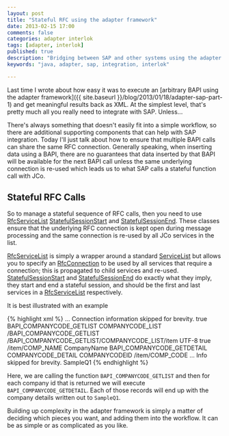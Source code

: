```yaml
---
layout: post
title: "Stateful RFC using the adapter framework"
date: 2013-02-15 17:00
comments: false
categories: adapter interlok
tags: [adapter, interlok]
published: true
description: "Bridging between SAP and other systems using the adapter framework; Part 2"
keywords: "java, adapter, sap, integration, interlok"

---
```


Last time I wrote about how easy it was to execute an [arbitrary BAPI using the adapter framework]({{ site.baseurl }}/blog/2013/01/18/adapter-sap-part-1) and get meaningful results back as XML. At the simplest level, that's pretty much all you really need to integrate with SAP. Unless...

<!-- more -->

There's always something that doesn't easily fit into a simple workflow, so there are additional supporting components that can help with SAP integration. Today I'll just talk about how to ensure that multiple BAPI calls can share the same RFC connection. Generally speaking, when inserting data using a BAPI, there are no guarantees that data inserted by that BAPI will be available for the next BAPI call unless the same underlying connection is re-used which leads us to what SAP calls a stateful function call with JCo.

## Stateful RFC Calls ##

So to manage a stateful sequence of RFC calls, then you need to use [RfcServiceList][] [StatefulSessionStart][] and [StatefulSessionEnd][]. These classes ensure that the underlying RFC connection is kept open during message processing and the same connection is re-used by all JCo services in the list.

[RfcServiceList][] is simply a wrapper around a standard [ServiceList][] but allows you to specify an [RfcConnection][] to be used by all services that require a connection; this is propagated to child services and re-used. [StatefulSessionStart][] and [StatefulSessionEnd][] do exactly what they imply, they start and end a stateful session, and should be the first and last services in a [RfcServiceList][] respectively.

It is best illustrated with an example

{% highlight xml %}
<service-collection xsi:type="java:com.adaptris.core.ServiceList">
 <service xsi:type="java:com.adaptris.core.sap.jco3.rfc.services.RfcServiceList">
  <rfc-connection xsi:type="java:com.adaptris.core.sap.jco3.rfc.RfcConnection">
    ... Connection information skipped for brevity.
  </rfc-connection>
  <service xsi:type="java:com.adaptris.core.ServiceList">
    <!-- Here we specify continue of fail so that we always end up calling StatefulSessionEnd -->
    <continue-on-fail>true</continue-on-fail>
    <service xsi:type="java:com.adaptris.core.sap.jco3.rfc.services.StatefulSessionStart" />
    <service xsi:type="java:com.adaptris.core.StandaloneRequestor">
      <producer xsi:type="java:com.adaptris.core.sap.jco3.rfc.bapi.BapiProducer">
        <destination xsi:type="java:com.adaptris.core.ConfiguredProduceDestination">
          <destination>BAPI_COMPANYCODE_GETLIST</destination>
        </destination>
        <export-parameter xsi:type="java:com.adaptris.core.sap.jco3.rfc.params.TableToXmlPayload">
          <parameter-name>COMPANYCODE_LIST</parameter-name>
          <xml-handler xsi:type="java:com.adaptris.util.text.xml.InsertNode">
            <xpath-to-parent-node>/BAPI_COMPANYCODE_GETLIST</xpath-to-parent-node>
          </xml-handler>
        </export-parameter>
        <return-parser xsi:type="java:com.adaptris.core.sap.jco3.rfc.bapi.AddBasicMetadata" />
      </producer>
    </service>
    <!--
     WE've just called BAPI_COMPANYCODE_GETLIST, so this is a document that contains "COMPANY_ID"s
     so we split it to get each individual company code.
    -->
    <service xsi:type="java:com.adaptris.core.services.splitter.AdvancedMessageSplitterService">
      <!-- This splits on /COMPANYCODE_LIST/item -->
      <splitter xsi:type="java:com.adaptris.core.services.splitter.XpathMessageSplitter">
        <xpath>/BAPI_COMPANYCODE_GETLIST/COMPANYCODE_LIST/item</xpath>
          <encoding>UTF-8</encoding>
          <copy-object-metadata>true</copy-object-metadata>
      </splitter>
      <service-collection xsi:type="java:com.adaptris.core.ServiceList">
        <!-- This grabs the company name as metadata -->
        <service xsi:type="java:com.adaptris.core.services.metadata.XpathMetadataService">
          <xpath-metadata-query>
            <query-expression>/item/COMP_NAME</query-expression>
            <metadata-key>CompanyName</metadata-key>
          </xpath-metadata-query>
        </service>
        <!-- Ok, so now we can call BAPI_COMPANYCODE_GETDETAIL for each "iteration"
             of /COMPANYCODE_LIST/item
        -->
        <service xsi:type="java:com.adaptris.core.StandaloneRequestor">
          <producer xsi:type="java:com.adaptris.core.sap.jco3.rfc.bapi.BapiProducer">
            <destination xsi:type="java:com.adaptris.core.ConfiguredProduceDestination">
              <destination>BAPI_COMPANYCODE_GETDETAIL</destination>
            </destination>
            <export-parameter xsi:type="java:com.adaptris.core.sap.jco3.rfc.params.StructureToXmlPayload">
              <parameter-name>COMPANYCODE_DETAIL</parameter-name>
              <xml-handler xsi:type="java:com.adaptris.util.text.xml.ReplaceOriginal" />
            </export-parameter>
            <!-- WE get the company code ID from the XML -->
            <import-parameter xsi:type="java:com.adaptris.core.sap.jco3.rfc.params.XpathString">
              <parameter-name>COMPANYCODEID</parameter-name>
              <xpath>/item/COMP_CODE</xpath>
              <null-converter xsi:type="java:com.adaptris.util.text.NullToEmptyStringConverter" />
            </import-parameter>
            <return-parser xsi:type="java:com.adaptris.core.sap.jco3.rfc.bapi.AddBasicMetadata" />
          </producer>
          </service>
          <!-- as the final step in our sequence we write out all the company details to SampleQ1 -->
          <service xsi:type="java:com.adaptris.core.StandaloneProducer">
            <connection xsi:type="java:com.adaptris.core.jms.PtpConnection">
              ... Info skipped for brevity.
            </connection>
            <producer xsi:type="java:com.adaptris.core.jms.PtpProducer">
              <destination xsi:type="java:com.adaptris.core.ConfiguredProduceDestination">
                <destination>SampleQ1</destination>
              </destination>
              <message-translator xsi:type="java:com.adaptris.core.jms.TextMessageTranslator">
            </producer>
          </service>
        </service-collection>
      </service>
    </service>
    <service xsi:type="java:com.adaptris.core.sap.jco3.rfc.services.StatefulSessionEnd" />
  </service>
</service-collection>
{% endhighlight %}

Here, we are calling the function `BAPI_COMPANYCODE_GETLIST` and then for each company id that is returned we will execute `BAPI_COMPANYCODE_GETDETAIL`. Each of those records will end up with the company details written out to `SampleQ1`.

Building up complexity in the adapter framework is simply a matter of deciding which pieces you want, and adding them into the workflow. It can be as simple or as complicated as you like.



[RfcServiceList]: http://development.adaptris.net/javadocs/v2-snapshot/com/adaptris/core/sap/jco3/rfc/services/RfcServiceList.html
[StatefulSessionStart]: http://development.adaptris.net/javadocs/v2-snapshot/com/adaptris/core/sap/jco3/rfc/services/StatefulSessionStart.html
[StatefulSessionEnd]: http://development.adaptris.net/javadocs/v2-snapshot/com/adaptris/core/sap/jco3/rfc/services/StatefulSessionEnd.html
[ServiceList]: http://development.adaptris.net/javadocs/v2-snapshot/com/adaptris/core/ServiceList.html
[RfcConnection]: http://development.adaptris.net/javadocs/v2-snapshot/com/adaptris/core/sap/jco3/rfc/RfcConnection.html

